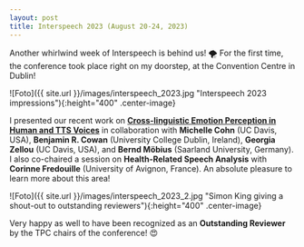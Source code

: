 ```yaml
---
layout: post
title: Interspeech 2023 (August 20-24, 2023)
---
```


Another whirlwind week of Interspeech is behind us! &#127786;&#65039; For the first time, the conference took place right on my doorstep, at the Convention Centre in Dublin!

![Foto]({{ site.url }}/images/interspeech_2023.jpg "Interspeech 2023 impressions"){:height="400" .center-image}

I presented our recent work on <strong><a href="https://doi.org/10.21437/Interspeech.2023-711" target="_blank" rel="noopener">Cross-linguistic 
Emotion Perception in Human and TTS Voices</a></strong> in collaboration with <strong>Michelle Cohn</strong> (UC Davis, USA), 
<strong>Benjamin R. Cowan</strong> (University College Dublin, Ireland), <strong>Georgia Zellou</strong> (UC Davis, USA), and 
<strong>Bernd Möbius</strong> (Saarland University, Germany). 
I also co-chaired a session on <strong>Health-Related Speech Analysis</strong> with <strong>Corinne Fredouille</strong> 
(University of Avignon, France). An absolute pleasure to learn more about this area!

![Foto]({{ site.url }}/images/interspeech_2023_2.jpg "Simon King giving a shout-out to outstanding reviewers"){:height="400" .center-image}

Very happy as well to have been recognized as an <strong>Outstanding Reviewer</strong> by the TPC chairs of the conference! &#128525;

